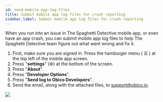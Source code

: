 ```yaml
---
id: send-mobile-app-log-files
title: Submit mobile app log files for crash reporting
sidebar_label: Submit mobile app log files for crash reporting
---
```


When you run into an issue in The Spaghetti Detective mobile app, or even have an app crash, you can submit mobile app log files to help The Spaghetti Detective team figure out what went wrong and fix it.

1. First, make sure you are signed in. Press the hamburger menu ( ☰ ) at the top left of the mobile app screen.
1. Press "**settings**" (⚙️) at the bottom of the screen.
1. Press "**About**".
1. Press "**Developer Options**".
1. Press "**Send log to Obico Developers**".
1. Send the email, along with the attached files, to [support@obico.io](mailto:support@obico.io).

![](/img/user-guides/helpdocs/submit-mobile-app-log-files.gif)
